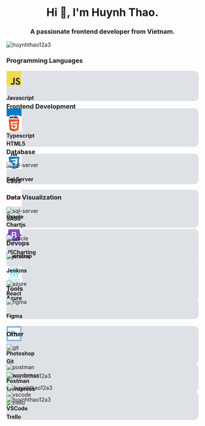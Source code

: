 <h1 align="center">Hi 👋, I'm Huynh Thao.</h1>
    <h3 align="center">A passionate frontend developer from Vietnam.</h3>

<p class="text-center">
      <img
        src="https://komarev.com/ghpvc/?username=huynhthao12a3&label=Profile%20views&color=0e75b6&style=flat"
        alt="huynhthao12a3"
      />
    </p>

<h3 class="ms-1" align="left">Programming Languages</h3>
    <div
      id="programming-languages"
      class="d-flex mx-3 justify-content-around"
      style="height: 60px"
    >
      <div
        class="px-3 py-4 d-flex items-center justify-content-between align-items-center"
        style="opacity: 1; border-radius: 12px; background-color: #dee2e6"
      >
        <img
          src="https://raw.githubusercontent.com/devicons/devicon/master/icons/javascript/javascript-original.svg"
          alt="javascript"
          width="40px"
          class=""
        />
        <h4 class="text-center fw-light ps-3 m-0">Javascript</h4>
      </div>

<div
        class="px-3 py-4 d-flex items-center justify-content-between align-items-center"
        style="
          opacity: 1;
          transform: none;
          border-radius: 12px;
          background-color: #dee2e6;
        "
      >
        <img
          src="https://raw.githubusercontent.com/devicons/devicon/master/icons/typescript/typescript-original.svg"
          alt="typescript"
          width="40px"
          class=""
        />
        <h4 class="text-center fw-light ps-3 m-0">Typescript</h4>
      </div>
    </div>

<h3 class="mt-5 ms-1" align="left">Frontend Development</h3>
    <div
      id="frontend-development"
      class="d-flex mx-3 justify-content-around"
      style="height: 60px"
    >
      <div
        class="px-3 py-4 d-flex items-center justify-content-between align-items-center"
        style="
          opacity: 1;
          transform: none;
          border-radius: 12px;
          background-color: #dee2e6;
        "
      >
        <img
          src="https://raw.githubusercontent.com/devicons/devicon/master/icons/html5/html5-original-wordmark.svg"
          alt="html5"
          width="40px"
          class=""
        />
        <h4 class="text-center fw-light ps-3 m-0">HTML5</h4>
      </div>

<div
        class="px-3 py-4 d-flex items-center justify-content-between align-items-center"
        style="
          opacity: 1;
          transform: none;
          border-radius: 12px;
          background-color: #dee2e6;
        "
      >
        <img
          src="https://raw.githubusercontent.com/devicons/devicon/master/icons/css3/css3-original-wordmark.svg"
          alt="css3"
          width="40px"
          class=""
        />
        <h4 class="text-center fw-light ps-3 m-0">CSS3</h4>
      </div>

<div
        class="px-3 py-4 d-flex items-center justify-content-between align-items-center"
        style="
          opacity: 1;
          transform: none;
          border-radius: 12px;
          background-color: #dee2e6;
        "
      >
        <img
          src="https://raw.githubusercontent.com/devicons/devicon/master/icons/sass/sass-original.svg"
          alt="sass"
          width="40px"
          class=""
        />
        <h4 class="text-center fw-light ps-3 m-0">SASS</h4>
      </div>

<div
        class="px-3 py-4 d-flex items-center justify-content-between align-items-center"
        style="
          opacity: 1;
          transform: none;
          border-radius: 12px;
          background-color: #dee2e6;
        "
      >
        <img
          src="https://raw.githubusercontent.com/devicons/devicon/master/icons/bootstrap/bootstrap-plain-wordmark.svg"
          alt="bootstrap"
          width="40px"
          class=""
        />
        <h4 class="text-center fw-light ps-3 m-0">Bootstrap</h4>
      </div>

<div
        class="px-3 py-4 d-flex items-center justify-content-between align-items-center"
        style="
          opacity: 1;
          transform: none;
          border-radius: 12px;
          background-color: #dee2e6;
        "
      >
        <img
          src="https://raw.githubusercontent.com/devicons/devicon/master/icons/react/react-original-wordmark.svg"
          alt="reactjs"
          width="40px"
          class=""
        />
        <h4 class="text-center fw-light ps-3 m-0">React</h4>
      </div>
    </div>

<h3 class="mt-5 ms-1" align="left">Database</h3>
    <div
      id="database"
      class="d-flex mx-3 justify-content-around"
      style="height: 60px"
    >
      <div
        class="px-3 py-4 d-flex items-center justify-content-between align-items-center"
        style="
          opacity: 1;
          transform: none;
          border-radius: 12px;
          background-color: #dee2e6;
        "
      >
        <img
          src="https://www.svgrepo.com/show/303229/microsoft-sql-server-logo.svg"
          alt="sql-server"
          width="40px"
          class=""
        />
        <h4 class="text-center fw-light ps-3 m-0">Sql Server</h4>
      </div>

<div
        class="px-3 py-4 d-flex items-center justify-content-between align-items-center"
        style="
          opacity: 1;
          transform: none;
          border-radius: 12px;
          background-color: #dee2e6;
        "
      >
        <img
          src="https://raw.githubusercontent.com/devicons/devicon/master/icons/oracle/oracle-original.svg"
          alt="oracle"
          width="40px"
          class=""
        />
        <h4 class="text-center fw-light ps-3 m-0">Oracle</h4>
      </div>
    </div>

<h3 class="mt-5 ms-1" align="left">Data Visualization</h3>
    <div
      id="data-visualization"
      class="d-flex mx-3 justify-content-around"
      style="height: 60px"
    >
      <div
        class="px-3 py-4 d-flex items-center justify-content-between align-items-center"
        style="
          opacity: 1;
          transform: none;
          border-radius: 12px;
          background-color: #dee2e6;
        "
      >
        <img
          src="https://www.chartjs.org/media/logo-title.svg"
          alt="sql-server"
          width="40px"
          class=""
        />
        <h4 class="text-center fw-light ps-3 m-0">Chartjs</h4>
      </div>

<div
        class="px-3 py-4 d-flex items-center justify-content-between align-items-center"
        style="
          opacity: 1;
          transform: none;
          border-radius: 12px;
          background-color: #dee2e6;
        "
      >
        <img
          src="https://jscharting.com/static/img/logo.svg"
          alt="oracle"
          width="40px"
          class=""
        />
        <h4 class="text-center fw-light ps-3 m-0">JSCharting</h4>
      </div>
    </div>

<h3 class="mt-5 ms-1" align="left">Devops</h3>
    <div
      id="devops"
      class="d-flex mx-3 justify-content-around"
      style="height: 60px"
    >
      <div
        class="px-3 py-4 d-flex items-center justify-content-between align-items-center"
        style="
          opacity: 1;
          transform: none;
          border-radius: 12px;
          background-color: #dee2e6;
        "
      >
        <img
          src="https://www.vectorlogo.zone/logos/jenkins/jenkins-icon.svg"
          alt="jenkins"
          width="40px"
          class=""
        />
        <h4 class="text-center fw-light ps-3 m-0">Jenkins</h4>
      </div>

<div
        class="px-3 py-4 d-flex items-center justify-content-between align-items-center"
        style="
          opacity: 1;
          transform: none;
          border-radius: 12px;
          background-color: #dee2e6;
        "
      >
        <img
          src="https://www.vectorlogo.zone/logos/microsoft_azure/microsoft_azure-icon.svg"
          alt="azure"
          width="40px"
          class=""
        />
        <h4 class="text-center fw-light ps-3 m-0">Azure</h4>
      </div>
    </div>

<h3 class="mt-5 ms-1" align="left">Tools</h3>
    <div
      id="tools"
      class="d-flex mx-3 justify-content-around"
      style="height: 60px"
    >
      <div
        class="px-3 py-4 d-flex items-center justify-content-between align-items-center"
        style="
          opacity: 1;
          transform: none;
          border-radius: 12px;
          background-color: #dee2e6;
        "
      >
        <img
          src="https://www.vectorlogo.zone/logos/figma/figma-icon.svg"
          alt="figma"
          width="40px"
          class=""
        />
        <h4 class="text-center fw-light ps-3 m-0">Figma</h4>
      </div>

<div
        class="px-3 py-4 d-flex items-center justify-content-between align-items-center"
        style="
          opacity: 1;
          transform: none;
          border-radius: 12px;
          background-color: #dee2e6;
        "
      >
        <img
          src="https://raw.githubusercontent.com/devicons/devicon/master/icons/photoshop/photoshop-line.svg"
          alt="photoshop"
          width="40px"
          class=""
        />
        <h4 class="text-center fw-light ps-3 m-0">Photoshop</h4>
      </div>

<div
        class="px-3 py-4 d-flex items-center justify-content-between align-items-center"
        style="
          opacity: 1;
          transform: none;
          border-radius: 12px;
          background-color: #dee2e6;
        "
      >
        <img
          src="https://www.vectorlogo.zone/logos/getpostman/getpostman-icon.svg"
          alt="postman"
          width="40px"
          class=""
        />
        <h4 class="text-center fw-light ps-3 m-0">Postman</h4>
      </div>

<div
        class="px-3 py-4 d-flex items-center justify-content-between align-items-center"
        style="
          opacity: 1;
          transform: none;
          border-radius: 12px;
          background-color: #dee2e6;
        "
      >
        <img
          src="https://www.vectorlogo.zone/logos/visualstudio_code/visualstudio_code-icon.svg"
          alt="vscode"
          width="40px"
          class=""
        />
        <h4 class="text-center fw-light ps-3 m-0">VSCode</h4>
      </div>
    </div>

<h3 class="mt-5 ms-1" align="left">Other</h3>
    <div
      id="other"
      class="d-flex mx-3 justify-content-around"
      style="height: 60px"
    >
      <div
        class="px-3 py-4 d-flex items-center justify-content-between align-items-center"
        style="
          opacity: 1;
          transform: none;
          border-radius: 12px;
          background-color: #dee2e6;
        "
      >
        <img
          src="https://www.vectorlogo.zone/logos/git-scm/git-scm-icon.svg"
          alt="git"
          width="40px"
          class=""
        />
        <h4 class="text-center fw-light ps-3 m-0">Git</h4>
      </div>

<div
        class="px-3 py-4 d-flex items-center justify-content-between align-items-center"
        style="
          opacity: 1;
          transform: none;
          border-radius: 12px;
          background-color: #dee2e6;
        "
      >
        <img
          src="https://www.vectorlogo.zone/logos/wordpress/wordpress-icon.svg"
          alt="wordpress"
          width="40px"
          class=""
        />
        <h4 class="text-center fw-light ps-3 m-0">Wordpress</h4>
      </div>

<div
        class="px-3 py-4 d-flex items-center justify-content-between align-items-center"
        style="
          opacity: 1;
          transform: none;
          border-radius: 12px;
          background-color: #dee2e6;
        "
      >
        <img
          src="https://www.vectorlogo.zone/logos/trello/trello-icon.svg"
          alt="trello"
          width="40px"
          class=""
        />
        <h4 class="text-center fw-light ps-3 m-0">Trello</h4>
      </div>
    </div>

<div id="" class="d-flex mt-5 justify-content-center">
      <p>
        <img
          src="https://github-readme-stats.vercel.app/api/top-langs?username=huynhthao12a3&show_icons=true&locale=en&layout=compact"
          alt="huynhthao12a3"
        />
      </p>
    </div>

<div id="" class="d-flex mt-3 justify-content-around">
      <p>
        &nbsp;<img
          src="https://github-readme-stats.vercel.app/api?username=huynhthao12a3&show_icons=true&locale=en"
          alt="huynhthao12a3"
        />
      </p>
      <p>
        <img
          src="https://github-readme-streak-stats.herokuapp.com/?user=huynhthao12a3&"
          alt="huynhthao12a3"
        />
      </p>
    </div>

<link
      href="https://cdn.jsdelivr.net/npm/bootstrap@5.0.2/dist/css/bootstrap.min.css"
      rel="stylesheet"
      integrity="sha384-EVSTQN3/azprG1Anm3QDgpJLIm9Nao0Yz1ztcQTwFspd3yD65VohhpuuCOmLASjC"
      crossorigin="anonymous"
    />
<script
      src="https://cdn.jsdelivr.net/npm/bootstrap@5.0.2/dist/js/bootstrap.bundle.min.js"
      integrity="sha384-MrcW6ZMFYlzcLA8Nl+NtUVF0sA7MsXsP1UyJoMp4YLEuNSfAP+JcXn/tWtIaxVXM"
      crossorigin="anonymous"
    ></script>
